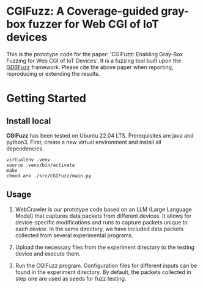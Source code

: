 # CGIFuzz: A Coverage-guided gray-box fuzzer for Web CGI of IoT devices

This is the prototype code for the paper: 'CGIFuzz: Enabling Gray-Box Fuzzing for Web CGI of IoT
Devices'. It is a fuzzing tool built upon the [GDBFuzz](https://github.com/boschresearch/gdbfuzz) framework.
Please cite the above paper when reporting, reproducing or extending the results.

# Getting Started 

## Install local
__CGIFuzz__ has been tested on Ubuntu 22.04 LTS.
Prerequisites are java and python3. First, create a new virtual environment and install all dependencies.
~~~
virtualenv .venv
source .venv/bin/activate
make
chmod a+x ./src/CGIFuzz/main.py
~~~

## Usage
1. WebCrawler is our prototype code based on an LLM (Large Language Model) that captures data packets from different devices. It allows for device-specific modifications and runs to capture packets unique to each device. In the same directory, we have included data packets collected from several experimental programs.

2. Upload the necessary files from the experiment directory to the testing device and execute them.

3. Run the CGIFuzz program. Configuration files for different inputs can be found in the experiment directory. By default, the packets collected in step one are used as seeds for fuzz testing.
